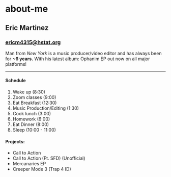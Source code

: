 # about-me
## Eric Martinez
### ericm4315@hstat.org
Man from _New York_ is a music producer/video editor and has always been for **~6 years.** With his latest album: Ophanim EP out now on all major platforms!

--- 

#### Schedule
1. Wake up (8:30)
2. Zoom classes (9:00)
3. Eat Breakfast (12:30)
4. Music Production/Editing (1:30)
5. Cook lunch (3:00)
6. Homework (6:00)
7. Eat Dinner (8:00)
8. Sleep (10:00 - 11:00)

#### Projects:
* Call to Action 
* Call to Action (Ft. SFD) (Unofficial)
* Mercanaries EP
* Creeper Mode 3 (Trap 4 ID)